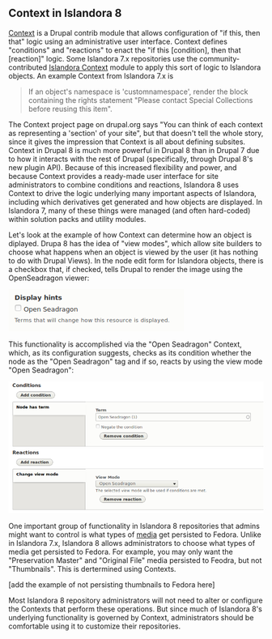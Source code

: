 ## Context in Islandora 8

[Context](https://www.drupal.org/project/context) is a Drupal contrib module that allows configuration of "if this, then that" logic using an administrative user interface. Context defines "conditions" and "reactions" to enact the "if this [condition], then that [reaction]" logic. Some Islandora 7.x repositories use the community-contributed [Islandora Context](https://github.com/SFULibrary/islandora_context) module to apply this sort of logic to Islandora objects. An example Context from Islandora 7.x is

> If an object's namespace is 'customnamespace', render the block containing the rights statement "Please contact Special Collections before reusing this item".

The Context project page on drupal.org says "You can think of each context as representing a 'section' of your site", but that doesn't tell the whole story, since it gives the impression that Context is all about defining subsites. Context in Drupal 8 is much more powerful in Drupal 8 than in Drupal 7 due to how it interacts with the rest of Drupal (specifically, through Drupal 8's new plugin API). Because of this increased flexibility and power, and because Context provides a ready-made user interface for site administrators to combine conditions and reactions, Islandora 8 uses Context to drive the logic underlying many important aspects of Islandora, including which derivatives get generated and how objects are displayed. In Islandora 7, many of these things were managed (and often hard-coded) within solution packs and utility modules.

Let's look at the example of how Context can determine how an object is diplayed. Drupa 8 has the idea of "view modes", which allow site builders to choose what happens when an object is viewed by the user (it has nothing to do with Drupal Views). In the node edit form for Islandora objects, there is a checkbox that, if checked, tells Drupal to render the image using the OpenSeadragon viewer:

![Display Hints field in node edit form](../assets/context_display_hints.png)

 This  functionality is accomplished via the "Open Seadragon" Context, which, as its configuration suggests, checks as its condition whether the node as the "Open Seadragon" tag and if so, reacts by using the view mode "Open Seadragon":

![Open Seadragon Context configuration](../assets/context_openseadragon_configuration.png)

One important group of functionality in Islandora 8 repositories that admins might want to control is what types of [media](datastreams.md) get persisted to Fedora. Unlike in Islandora 7.x, Islandora 8 allows administrators to choose what types of media get persisted to Fedora. For example, you may only want the "Preservation Master" and "Original File" media persisted to Feodra, but not "Thumbnails". This is dertermined using Contexts.

[add the example of not persisting thumbnails to Fedora here]

Most Islandora 8 repository administrators will not need to alter or configure the Contexts that perform these operations. But since much of Islandora 8's underlying functionality is governed by Context, administrators should be comfortable using it to customize their repositories.
